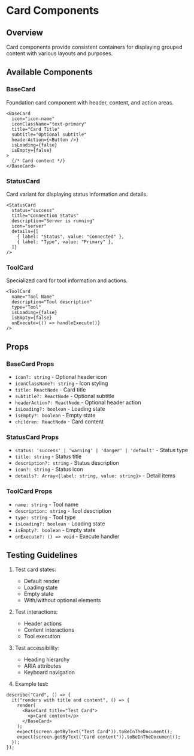 # Card Components

## Overview

Card components provide consistent containers for displaying grouped content with various layouts and purposes.

## Available Components

### BaseCard

Foundation card component with header, content, and action areas.

```tsx
<BaseCard
  icon="icon-name"
  iconClassName="text-primary"
  title="Card Title"
  subtitle="Optional subtitle"
  headerAction={<Button />}
  isLoading={false}
  isEmpty={false}
>
  {/* Card content */}
</BaseCard>
```

### StatusCard

Card variant for displaying status information and details.

```tsx
<StatusCard
  status="success"
  title="Connection Status"
  description="Server is running"
  icon="server"
  details={[
    { label: "Status", value: "Connected" },
    { label: "Type", value: "Primary" },
  ]}
/>
```

### ToolCard

Specialized card for tool information and actions.

```tsx
<ToolCard
  name="Tool Name"
  description="Tool description"
  type="Tool"
  isLoading={false}
  isEmpty={false}
  onExecute={() => handleExecute()}
/>
```

## Props

### BaseCard Props

- `icon?: string` - Optional header icon
- `iconClassName?: string` - Icon styling
- `title: ReactNode` - Card title
- `subtitle?: ReactNode` - Optional subtitle
- `headerAction?: ReactNode` - Optional header action
- `isLoading?: boolean` - Loading state
- `isEmpty?: boolean` - Empty state
- `children: ReactNode` - Card content

### StatusCard Props

- `status: 'success' | 'warning' | 'danger' | 'default'` - Status type
- `title: string` - Status title
- `description?: string` - Status description
- `icon?: string` - Status icon
- `details?: Array<{label: string, value: string}>` - Detail items

### ToolCard Props

- `name: string` - Tool name
- `description: string` - Tool description
- `type: string` - Tool type
- `isLoading?: boolean` - Loading state
- `isEmpty?: boolean` - Empty state
- `onExecute?: () => void` - Execute handler

## Testing Guidelines

1. Test card states:

   - Default render
   - Loading state
   - Empty state
   - With/without optional elements

2. Test interactions:

   - Header actions
   - Content interactions
   - Tool execution

3. Test accessibility:

   - Heading hierarchy
   - ARIA attributes
   - Keyboard navigation

4. Example test:

```tsx
describe("Card", () => {
  it("renders with title and content", () => {
    render(
      <BaseCard title="Test Card">
        <p>Card content</p>
      </BaseCard>
    );
    expect(screen.getByText("Test Card")).toBeInTheDocument();
    expect(screen.getByText("Card content")).toBeInTheDocument();
  });
});
```
